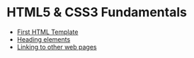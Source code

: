 # HTML5 & CSS3 Fundamentals

- [First HTML Template](https://gkjoyes.github.io/html-css/part1/1-template.html)
- [Heading elements](https://gkjoyes.github.io/html-css/part1/2-heading.html)
- [Linking to other web pages](https://gkjoyes.github.io/html-css/part1/3-links.html)
